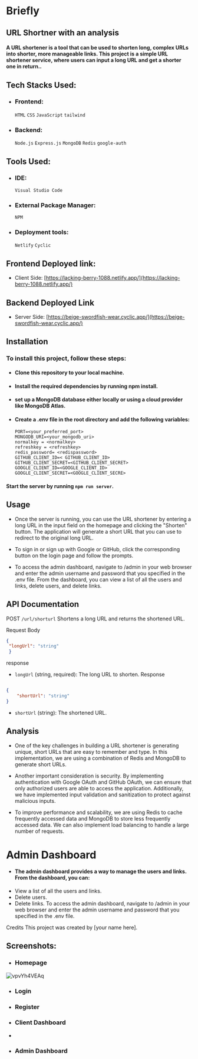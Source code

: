 # Briefly 
## URL Shortner with an analysis 

#### A URL shortener is a tool that can be used to shorten long, complex URLs into shorter, more manageable links. This project is a simple URL shortener service, where users can input a long URL and get a shorter one in return..
## Tech Stacks Used:
- ### Frontend: 
  `HTML` `CSS` `JavaScript` `tailwind`
- ### Backend: 
  `Node.js` `Express.js` `MongoDB` `Redis` `google-auth`

## Tools Used:
 - ### IDE:
    `Visual Studio Code` 
 - ### External Package Manager: 
    `NPM` 
 - ### Deployment tools:
    `Netlify` `Cyclic`

## Frontend Deployed link:
- Client Side: [https://lacking-berry-1088.netlify.app/](https://lacking-berry-1088.netlify.app/)

## Backend Deployed Link
- Server Side: [https://beige-swordfish-wear.cyclic.app/](https://beige-swordfish-wear.cyclic.app/)

## Installation
 ### To install this project, follow these steps:

- #### Clone this repository to your local machine.
- #### Install the required dependencies by running npm install.
- #### set up a MongoDB database either locally or using a cloud provider like MongoDB Atlas.
- #### Create a .env file in the root directory and add the following variables: 
      PORT=<your_preferred_port>
      MONGODB_URI=<your_mongodb_uri>
      normalkey = <normalkey>
      refreshkey = <refreshkey>
      redis_password= <redispassword>
      GITHUB_CLIENT_ID=< GITHUB_CLIENT_ID>
      GITHUB_CLIENT_SECRET=<GITHUB_CLIENT_SECRET>
      GOOGLE_CLIENT_ID=<GOOGLE_CLIENT_ID>
      GOOGLE_CLIENT_SECRET=<GOOGLE_CLIENT_SECRE>
                                               
#### Start the server by running `npm run server`.
## Usage
- Once the server is running, you can use the URL shortener by entering a long URL in the input field on the homepage and clicking the "Shorten" button. The application will generate a short URL that you can use to redirect to the original long URL.

- To sign in or sign up with Google or GitHub, click the corresponding button on the login page and follow the prompts.

- To access the admin dashboard, navigate to /admin in your web browser and enter the admin username and password that you specified in the .env file. From the dashboard, you can view a list of all the users and links, delete users, and delete links.

## API Documentation
POST ```/url/shorturl```
Shortens a long URL and returns the shortened URL.

   Request Body
   ```json
   {
    "longUrl": "string"
    }

```
response

- `longUrl` (string, required): The long URL to shorten.
Response
```json

{
    "shortUrl": "string"
}
```
- `shortUrl` (string): The shortened URL.

## Analysis
-  One of the key challenges in building a URL shortener is generating unique, short URLs that are easy to remember and type. In this implementation, we are using a combination of Redis and MongoDB to generate short URLs.

- Another important consideration is security. By implementing authentication with Google OAuth and GitHub OAuth, we can ensure that only authorized users are able to access the application. Additionally, we have implemented input validation and sanitization to protect against malicious inputs.

- To improve performance and scalability, we are using Redis to cache frequently accessed data and MongoDB to store less frequently accessed data. We can also implement load balancing to handle a large number of requests.

# Admin Dashboard
- #### The admin dashboard provides a way to manage the users and links. From the dashboard, you can:
- View a list of all the users and links.
- Delete users.
- Delete links.
To access the admin dashboard, navigate to /admin in your web browser and enter the admin username and password that you specified in the .env file.

Credits
This project was created by [your name here].



## Screenshots:
- ### Homepage
<img src="https://imagetolink.com/ib/vpvYh4VEAq.jpg" alt="vpvYh4VEAq"/>

- ### Login
>
- ### Register

- ### Client Dashboard
-
- ### Admin Dashboard



